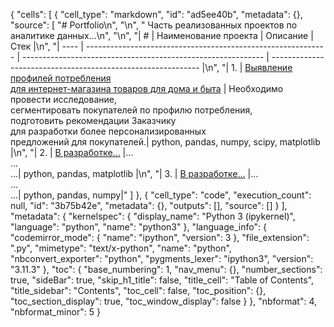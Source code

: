 {
 "cells": [
  {
   "cell_type": "markdown",
   "id": "ad5ee40b",
   "metadata": {},
   "source": [
    "# Portfolio\n",
    "\n",
    " Часть реализованных проектов по аналитике данных...\n",
    "\n",
    "| #    | Наименование проекта                | Описание                                                     | Стек                                                         |\n",
    "| ---- | ------------------------------------------------------------ | ------------------------------------------------------------ | ------------------------------------------------------------ |\n",
    "| 1.   | [Выявление профилей потребления <br/>для интернет-магазина товаров для дома и быта](https://github.com/anpnk/Portfolio/tree/main/Profiles_Identification) | Необходимо провести исследование,<br/> сегментировать покупателей по профилю потребления, <br/>подготовить рекомендации Заказчику <br/>для разработки более персонализированных <br/>предложений для покупателей.| python, pandas, numpy, scipy, matplotlib       |\n",
    "| 2.   | [В разработке...]() |... <br/>...<br/>...| python, pandas, matplotlib |\n",
    "| 3.   | [В разработке...]() |... <br/>...<br/>...| python, pandas, numpy|"
   ]
  },
  {
   "cell_type": "code",
   "execution_count": null,
   "id": "3b75b42e",
   "metadata": {},
   "outputs": [],
   "source": []
  }
 ],
 "metadata": {
  "kernelspec": {
   "display_name": "Python 3 (ipykernel)",
   "language": "python",
   "name": "python3"
  },
  "language_info": {
   "codemirror_mode": {
    "name": "ipython",
    "version": 3
   },
   "file_extension": ".py",
   "mimetype": "text/x-python",
   "name": "python",
   "nbconvert_exporter": "python",
   "pygments_lexer": "ipython3",
   "version": "3.11.3"
  },
  "toc": {
   "base_numbering": 1,
   "nav_menu": {},
   "number_sections": true,
   "sideBar": true,
   "skip_h1_title": false,
   "title_cell": "Table of Contents",
   "title_sidebar": "Contents",
   "toc_cell": false,
   "toc_position": {},
   "toc_section_display": true,
   "toc_window_display": false
  }
 },
 "nbformat": 4,
 "nbformat_minor": 5
}
